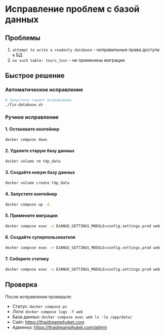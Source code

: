 # Исправление проблем с базой данных

## Проблемы
1. `attempt to write a readonly database` - неправильные права доступа к БД
2. `no such table: tours_tour` - не применены миграции

## Быстрое решение

### Автоматическое исправление
```bash
# Запустите скрипт исправления
./fix-database.sh
```

### Ручное исправление

#### 1. Остановите контейнер
```bash
docker compose down
```

#### 2. Удалите старую базу данных
```bash
docker volume rm tdp_data
```

#### 3. Создайте новую базу данных
```bash
docker volume create tdp_data
```

#### 4. Запустите контейнер
```bash
docker compose up -d
```

#### 5. Примените миграции
```bash
docker compose exec -e DJANGO_SETTINGS_MODULE=config.settings.prod web python manage.py migrate --run-syncdb
```

#### 6. Создайте суперпользователя
```bash
docker compose exec -e DJANGO_SETTINGS_MODULE=config.settings.prod web python manage.py createsuperuser
```

#### 7. Соберите статику
```bash
docker compose exec -e DJANGO_SETTINGS_MODULE=config.settings.prod web python manage.py collectstatic --noinput
```

## Проверка
После исправления проверьте:
- Статус: `docker compose ps`
- Логи: `docker compose logs -f web`
- База данных: `docker compose exec web ls -la /app/data/`
- Сайт: https://thaidreamphuket.com
- Админка: https://thaidreamphuket.com/admin
